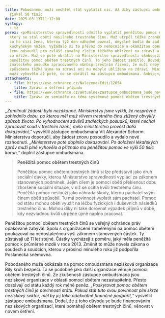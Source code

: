 ```yaml
---
title: Pobodanému muži nechtěl stát vyplatit nic. Až díky zástupci ombudsmana
  získal 50 tisíc
date: 2025-03-13T11:12:00
vystupy:
  - tz
perex: <p>Ministerstvo spravedlnosti odmítlo vyplatit peněžitou pomoc muži,
  který se stal obětí násilného trestného činu. Muž utrpěl těžké zranění poté,
  co ho cizí žena, kterou týž den náhodně poznal, úmyslně bodla do zad
  kuchyňským nožem. Vyžádalo si to převoz do nemocnice a okamžitou operaci. Soud
  ženu odsoudil pro zvlášť závažný zločin těžkého ublížení na zdraví a poslal ji
  za mříže. Muž se poté obrátil na Ministerstvo spravedlnosti s&nbsp;žádostí o
  peněžitou pomoc obětem trestných činů. To jeho žádost zamítlo. Dovodilo ze
  znaleckého posudku zpracovaného v&nbsp;trestním řízení, že muži nebyla
  způsobena těžká újma na zdraví ani mu nebylo ublíženo na zdraví. Ministerstvo
  muži vyhovělo až poté, co se obrátil na zástupce ombudsmana. &nbsp;</p>
attachments:
  - file: https://eso.ochrance.cz/Nalezene/Edit/12654
    title: Zpráva o šetření případu
  - file: https://www.ochrance.cz/aktualne/zastupce_ombudsmana_bude_nove_setrit_dotacni_politiku_statu_v_oblasti_pomoci_obetem_trestnych_cinu-_zamer_oznamil_na_pude_poslanecke_snemovny/
    title: Zpráva ze semináře na téma systémové pomoci obětem trestných činů
---
```

<p>
<i>„Zamítnutí žádosti bylo nezákonné. Ministerstvu jsme vytkli, že nesprávně zohlednilo dobu, po kterou měl muž vlivem trestného činu ztížený obvyklý způsob života. Po vyhodnocení závěrů znaleckých posudků, které nechal zpracovat soud v&nbsp;trestním řízení, mělo ministerstvo provést další dokazování,“</i> vysvětlil zástupce ombudsmana Vít Alexander Schorm. Ministerstvu doporučil, aby žádost znovu posoudilo a vydalo nové rozhodnutí. 
<i>„Ministerstvo poté doplnilo dokazování. Po doložení lékařských zpráv muži plně vyhovělo a přiznalo mu peněžitou pomoc ve výši 50 tisíc korun,“</i> doplnil zástupce ombudsmana.</p>
<blockquote>
<p>
<strong>Peněžitá pomoc obětem trestných činů</strong></p>
<p>Peněžitou pomoc obětem trestných činů si lze představit jako druh sociální dávky, kterou Ministerstvo spravedlnosti vyplácí za zákonem stanovených podmínek. Jejím cílem je pomoci oběti překlenout dobu zhoršené sociální situace, v&nbsp;níž se ocitla kvůli trestnému činu. Peněžitá pomoc neslouží jako náhrada škody, kterou pachatel svým činem oběti způsobil. Tu má povinnost vyplatit sám pachatel. Pomoc od státu mohou oběti využít na léčbu fyzických i duševních následků trestného činu. Mohou díky ní také dorovnat výpadek příjmů v době, kdy nezvládnou kvůli utrpěné újmě naplno pracovat.</p></blockquote>
<p>Peněžitou pomocí obětem trestných činů se veřejný ochránce práv opakovaně zabýval. Spolu s&nbsp;organizacemi zaměřenými na pomoc obětem poukazoval na nedostatečnou výši zákonem stanovených částek. Ty zůstávají už 11 let stejné. Částky vycházejí z&nbsp;poměru, jaký měla peněžitá pomoc k&nbsp;průměrné mzdě v&nbsp;roce 2013. Změnit to může novela zákona o soudech a soudcích, kterou v&nbsp;prosinci minulého roku již podpořila Poslanecká sněmovna.</p>
<p>Pobodaného muže odkázala na pomoc ombudsmana nezisková organizace Bílý kruh bezpečí. Ta se podobně jako další organizace věnuje pomoci obětem trestných činů. Ze zkušeností zástupce ombudsmana jsou neziskové organizace v&nbsp;oblasti pomoci obětem nezastupitelné. Přesto dostávají od státu každý rok méně peněz. 
<i>„Poskytovat pomoc obětem trestných činů je povinností státu. Pokud stát tuto svou povinnost plní skrze neziskový sektor, měl by jej také adekvátně finančně podpořit,“&nbsp;</i>vysvětlil zástupce ombudsmana. Dodal, že z&nbsp;toho důvodu se bude financováním neziskových organizací, které pomáhají obětem trestných činů, věnovat v novém šetření.</p>
